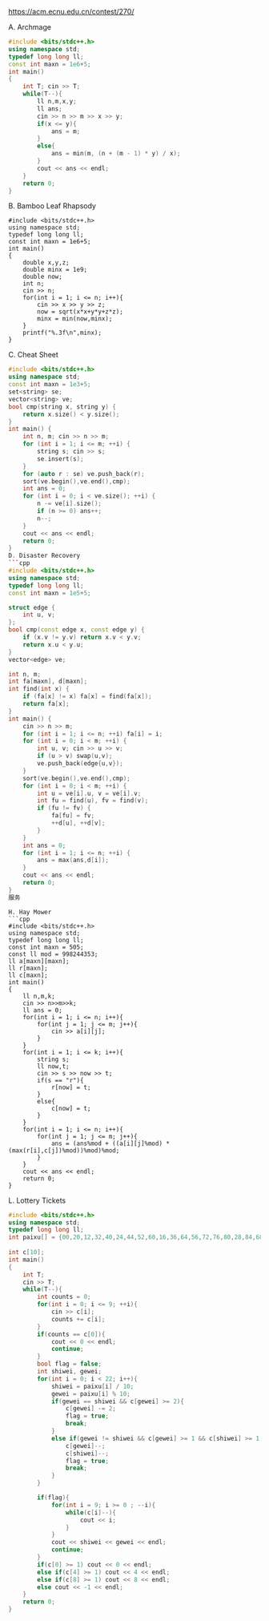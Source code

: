 https://acm.ecnu.edu.cn/contest/270/

A. Archmage
```cpp
#include <bits/stdc++.h>
using namespace std;
typedef long long ll;
const int maxn = 1e6+5;
int main()
{
    int T; cin >> T;
    while(T--){
        ll n,m,x,y;
        ll ans;
        cin >> n >> m >> x >> y;
        if(x <= y){
            ans = m;
        }
        else{
            ans = min(m, (n + (m - 1) * y) / x);
        }
        cout << ans << endl;
    }
    return 0;
}
```
B. Bamboo Leaf Rhapsody
```
#include <bits/stdc++.h>
using namespace std;
typedef long long ll;
const int maxn = 1e6+5;
int main()
{
    double x,y,z;
    double minx = 1e9;
    double now;
    int n;
    cin >> n;
    for(int i = 1; i <= n; i++){
        cin >> x >> y >> z;
        now = sqrt(x*x+y*y+z*z);
        minx = min(now,minx);
    }
    printf("%.3f\n",minx);
}

```
C. Cheat Sheet
```cpp
#include <bits/stdc++.h>
using namespace std;
const int maxn = 1e3+5;
set<string> se;
vector<string> ve;
bool cmp(string x, string y) {
    return x.size() < y.size();
}
int main() {
    int n, m; cin >> n >> m;
    for (int i = 1; i <= m; ++i) {
        string s; cin >> s;
        se.insert(s);
    }
    for (auto r : se) ve.push_back(r);
    sort(ve.begin(),ve.end(),cmp);
    int ans = 0;
    for (int i = 0; i < ve.size(); ++i) {
        n -= ve[i].size();
        if (n >= 0) ans++;
        n--;
    }
    cout << ans << endl;
    return 0;
}
D. Disaster Recovery
```cpp
#include <bits/stdc++.h>
using namespace std;
typedef long long ll;
const int maxn = 1e5+5;

struct edge {
    int u, v;
};
bool cmp(const edge x, const edge y) {
    if (x.v != y.v) return x.v < y.v;
    return x.u < y.u;
}
vector<edge> ve;

int n, m;
int fa[maxn], d[maxn];
int find(int x) {
    if (fa[x] != x) fa[x] = find(fa[x]);
    return fa[x];
}
int main() {
    cin >> n >> m;
    for (int i = 1; i <= n; ++i) fa[i] = i;
    for (int i = 0; i < m; ++i) {
        int u, v; cin >> u >> v;
        if (u > v) swap(u,v);
        ve.push_back(edge{u,v});
    }
    sort(ve.begin(),ve.end(),cmp);
    for (int i = 0; i < m; ++i) {
        int u = ve[i].u, v = ve[i].v;
        int fu = find(u), fv = find(v);
        if (fu != fv) {
            fa[fu] = fv;
            ++d[u], ++d[v];
        }
    }
    int ans = 0;
    for (int i = 1; i <= n; ++i) {
        ans = max(ans,d[i]);
    }
    cout << ans << endl;
    return 0;
}
服务
```

```
H. Hay Mower
```cpp
#include <bits/stdc++.h>
using namespace std;
typedef long long ll;
const int maxn = 505;
const ll mod = 998244353;
ll a[maxn][maxn];
ll r[maxn];
ll c[maxn];
int main()
{
    ll n,m,k;
    cin >> n>>m>>k;
    ll ans = 0;
    for(int i = 1; i <= n; i++){
        for(int j = 1; j <= m; j++){
            cin >> a[i][j];
        }
    }
    for(int i = 1; i <= k; i++){
        string s;
        ll now,t;
        cin >> s >> now >> t;
        if(s == "r"){
            r[now] = t;
        }
        else{
            c[now] = t;
        }
    }
    for(int i = 1; i <= n; i++){
        for(int j = 1; j <= m; j++){
            ans = (ans%mod + ((a[i][j]%mod) * (max(r[i],c[j])%mod))%mod)%mod;
        }
    }
    cout << ans << endl;
    return 0;
}

```
L. Lottery Tickets
```cpp
#include <bits/stdc++.h>
using namespace std;
typedef long long ll;
int paixu[] = {00,20,12,32,40,24,44,52,60,16,36,64,56,72,76,80,28,84,68,88,92,96};
               
int c[10];
int main()
{
    int T;
    cin >> T;
    while(T--){
        int counts = 0;
        for(int i = 0; i <= 9; ++i){
            cin >> c[i];
            counts += c[i];
        }
        if(counts == c[0]){
            cout << 0 << endl;
            continue;
        }
        bool flag = false;
        int shiwei, gewei;
        for(int i = 0; i < 22; i++){
            shiwei = paixu[i] / 10;
            gewei = paixu[i] % 10;
            if(gewei == shiwei && c[gewei] >= 2){
                c[gewei] -= 2;
                flag = true;
                break;
            }
            else if(gewei != shiwei && c[gewei] >= 1 && c[shiwei] >= 1){
                c[gewei]--;
                c[shiwei]--;
                flag = true;
                break;
            }
        }

        if(flag){
            for(int i = 9; i >= 0 ; --i){
                while(c[i]--){
                    cout << i;
                }
            }
            cout << shiwei << gewei << endl;
            continue;
        }
        if(c[0] >= 1) cout << 0 << endl;
        else if(c[4] >= 1) cout << 4 << endl;
        else if(c[8] >= 1) cout << 8 << endl;
        else cout << -1 << endl;
    }
    return 0;
}


```
